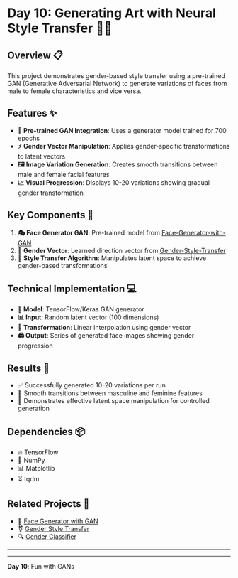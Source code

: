 # Day 10: Generating Art with Neural Style Transfer 🎨🤖

## Overview 📋
This project demonstrates gender-based style transfer using a pre-trained GAN (Generative Adversarial Network) to generate variations of faces from male to female characteristics and vice versa.

## Features ✨
- **🧠 Pre-trained GAN Integration**: Uses a generator model trained for 700 epochs
- **⚡ Gender Vector Manipulation**: Applies gender-specific transformations to latent vectors
- **🖼️ Image Variation Generation**: Creates smooth transitions between male and female facial features
- **📈 Visual Progression**: Displays 10-20 variations showing gradual gender transformation

## Key Components 🔧
1. **🎭 Face Generator GAN**: Pre-trained model from [Face-Generator-with-GAN](https://github.com/AshishJangra27/Face-Generator-with-GAN)
2. **🧭 Gender Vector**: Learned direction vector from [Gender-Style-Transfer](https://github.com/AshishJangra27/Gender-Style-Transfer)
3. **🔄 Style Transfer Algorithm**: Manipulates latent space to achieve gender-based transformations

## Technical Implementation 💻
- **🤖 Model**: TensorFlow/Keras GAN generator
- **📊 Input**: Random latent vector (100 dimensions)
- **🔀 Transformation**: Linear interpolation using gender vector
- **🖨️ Output**: Series of generated face images showing gender progression

## Results 🎯
- ✅ Successfully generated 10-20 variations per run
- 🌊 Smooth transitions between masculine and feminine features
- 🧪 Demonstrates effective latent space manipulation for controlled generation

## Dependencies 📦
- 🔥 TensorFlow
- 🔢 NumPy
- 📊 Matplotlib
- ⏳ tqdm

## Related Projects 🔗
- 👥 [Face Generator with GAN](https://github.com/AshishJangra27/Face-Generator-with-GAN)
- ⚧️ [Gender Style Transfer](https://github.com/AshishJangra27/Gender-Style-Transfer)
- 🔍 [Gender Classifier](https://github.com/AshishJangra27/Gender-Classifier)

---
---
**Day 10**: Fun with GANs